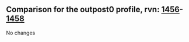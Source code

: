 ## Comparison for the outpost0 profile, rvn: [1456](https://github.com/PRO100KatYT/FortniteProfileRevisions/tree/main/profiles/outpost0/1456%20outpost0.json)-[1458](https://github.com/PRO100KatYT/FortniteProfileRevisions/tree/main/profiles/outpost0/1458%20outpost0.json)

No changes
